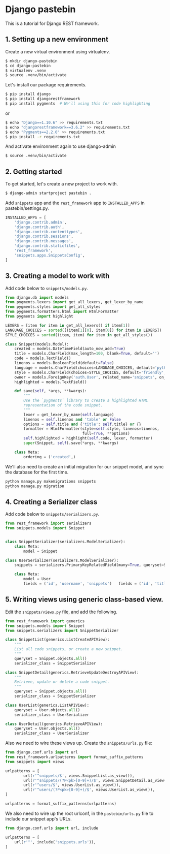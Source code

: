 # Django pastebin

This is a tutorial for Django REST framework.

## 1. Setting up a new environment

Create a new virtual environment using virtualenv.

```bash
$ mkdir django-pastebin
$ cd django-pastebin
$ virtualenv .venv
$ source .venv/bin/activate
```

Let's install our package requirements.

```bash
$ pip install django
$ pip install djangorestframework
$ pip install pygments  # We'll using this for code highlighting
```

or

```bash
$ echo "Django==1.10.6" >> requirements.txt
$ echo "djangorestframework==3.6.2" >> requirements.txt
$ echo "Pygments==2.2.0" >> requirements.txt
$ pip install -r requirements.txt
```

And activate environment again to use django-admin

```bash
$ source .venv/bin/activate
```

## 2. Getting started

To get started, let's create a new project to work with.

```bash
$ django-admin startproject pastebin .
```

Add `snippets` app and the `rest_framework` app to `INSTALLED_APPS` in pastebin/settings.py.

```python
INSTALLED_APPS = [
    'django.contrib.admin',
    'django.contrib.auth',
    'django.contrib.contenttypes',
    'django.contrib.sessions',
    'django.contrib.messages',
    'django.contrib.staticfiles',
    'rest_framework',
    'snippets.apps.SnippetsConfig',
]
```

## 3. Creating a model to work with

Add code below to `snippets/models.py`.

```python
from django.db import models
from pygments.lexers import get_all_lexers, get_lexer_by_name
from pygments.styles import get_all_styles
from pygments.formatters.html import HtmlFormatter
from pygments import highlight

LEXERS = [item for item in get_all_lexers() if item[1]]
LANGUAGE_CHOICES = sorted([(item[1][0], item[0]) for item in LEXERS])
STYLE_CHOICES = sorted((item, item) for item in get_all_styles())

class Snippet(models.Model):
    created = models.DateTimeField(auto_now_add=True)
    title = models.CharField(max_length=100, blank=True, default='')
    code = models.TextField()
    linenos = models.BooleanField(default=False)
    language = models.CharField(choices=LANGUAGE_CHOICES, default='python', max_length=100)
    style = models.CharField(choices=STYLE_CHOICES, default='friendly', max_length=100)
    owner = models.ForeignKey('auth.User', related_name='snippets', on_delete=models.CASCADE)
    highlighted = models.TextField()

    def save(self, *args, **kwargs):
        """
        Use the `pygments` library to create a highlighted HTML
        representation of the code snippet.
        """
        lexer = get_lexer_by_name(self.language)
        linenos = self.linenos and 'table' or False
        options = self.title and {'title': self.title} or {}
        formatter = HtmlFormatter(style=self.style, linenos=linenos,
                                  full=True, **options)
        self.highlighted = highlight(self.code, lexer, formatter)
        super(Snippet, self).save(*args, **kwargs)

    class Meta:
        ordering = ('created',)
```

We'll also need to create an initial migration for our snippet model, and sync the database for the first time.
```bash
python manage.py makemigrations snippets
python manage.py migration
```

## 4. Creating a Serializer class

Add code below to `snippets/serializers.py`.

```python
from rest_framework import serializers
from snippets.models import Snippet


class SnippetSerializer(serializers.ModelSerializer):
    class Meta:
        model = Snippet

class UserSerializer(serializers.ModelSerializer):
    snippets = serializers.PrimaryKeyRelatedField(many=True, queryset=Snippet.objects.all())

    class Meta:
        model = User
        fields = ('id', 'username', 'snippets')   fields = ('id', 'title', 'code', 'linenos', 'language', 'style')
```

## 5. Writing views using generic class-based view.

Edit the `snippets/views.py` file, and add the following.

```python
from rest_framework import generics
from snippets.models import Snippet
from snippets.serializers import SnippetSerializer

class SnippetList(generics.ListCreateAPIView):
    """
    List all code snippets, or create a new snippet.
    """
    queryset = Snippet.objects.all()
    serializer_class = SnippetSerializer

class SnippetDetail(generics.RetrieveUpdateDestroyAPIView):
    """
    Retrieve, update or delete a code snippet.
    """
    queryset = Snippet.objects.all()
    serializer_class = SnippetSerializer

class UserList(generics.ListAPIView):
    queryset = User.objects.all()
    serializer_class = UserSerializer

class UserDetail(generics.RetrieveAPIView):
    queryset = User.objects.all()
    serializer_class = UserSerializer
```

Also we need to wire these views up. Create the `snippets/urls.py` file:

```python
from django.conf.urls import url
from rest_framework.urlpatterns import format_suffix_patterns
from snippets import views

urlpatterns = [
        url(r'^snippets/$', views.SnippetList.as_view()),
        url(r'^snippets/(?P<pk>[0-9]+)/$', views.SnippetDetail.as_view()),
        url(r'^users/$', views.UserList.as_view()),
        url(r'^users/(?P<pk>[0-9]+)/$', views.UserList.as_view()),
]

urlpatterns = format_suffix_patterns(urlpatterns)
```

We also need to wire up the root urlconf, in the `pastebin/urls.py` file to include our snippet app's URLs.

```python
from django.conf.urls import url, include

urlpatterns = [
    url(r'^', include('snippets.urls')),
]
```
